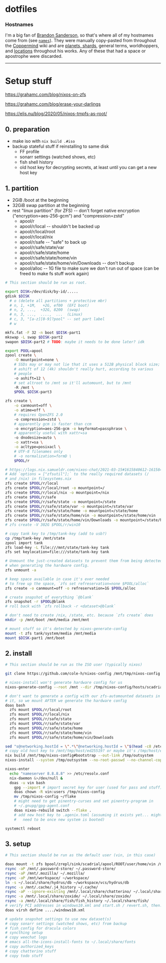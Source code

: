 # dotfiles

### Hostnames

I'm a big fan of [Brandon Sanderson], so that's where all of my hostnames come
from (see [`names`](./names)). They were manually copy-pasted from throughout the
[Coppermind] wiki and are [planets, shards], general terms, worldhoppers, and
[locations] throughout his works. Any of these that had a space or apostrophe
were discarded.

[Brandon Sanderson]: https://www.brandonsanderson.com/
[Coppermind]: https://coppermind.net/wiki/Coppermind:Welcome
[planets, shards]: https://coppermind.net/wiki/Cosmere#Planets
[locations]: https://coppermind.net/wiki/Category:Locations

---

# Setup stuff

https://grahamc.com/blog/nixos-on-zfs

https://grahamc.com/blog/erase-your-darlings

https://elis.nu/blog/2020/05/nixos-tmpfs-as-root/

## 0. preparation
  - make iso with `nix build .#iso`
  - backup stateful stuff if reinstalling to same disk
    - FF profile
    - sonarr settings (watched shows, etc)
    - fish shell history
    - old host key for decrypting secrets, at least until you can get a new host key

## 1. partition
  - 2GiB /boot at the beginning
  - 32GiB swap partition at the beginning
  - rest "linux partition" (for ZFS) -- don't forget native encryption
    ("encryption=aes-256-gcm") and "compression=zstd"
    - apool/r
    - apool/r/local -- shouldn't be backed up
    - apool/r/local/root
    - apool/r/local/nix
    - apool/r/safe -- "safe" to back up
    - apool/r/safe/state/var
    - apool/r/safe/state/home
    - apool/r/safe/state/home/vin
    - apool/r/safe/state/home/vin/Downloads -- don't backup
    - apool/alloc -- 1G file to make sure we don't run out of space (can be freed to make fs stuff work again)

``` sh
# This section should be run as root.

export DISK=/dev/disk/by-id/.....
gdisk $DISK
  # o (delete all partitions + protective mbr)
  # n, 1, +1M,   +2G, ef00  (EFI boot)
  # n, 2, ...,  +32G, 8200  (swap)
  # n, 3, ...,  ....,  ...  (Linux)
  # c, 3, "[a-z][0-9]?pool" -- set part label
  # w

mkfs.fat -F 32 -n boot $DISK-part1
mkswap -L swap $DISK-part2
swapon $DISK-part2 # TODO: maybe it needs to be done later? idk

export POOL=apool
zpool create \
    -O mountpoint=none \
    # SSDs may or may not lie that it uses a 512B physical block size;
    # ashift of 12 (4k) shouldn't really hurt, according to various
    # people
    -o ashift=12 \
    # set altroot to /mnt so it'll automount, but to /mnt
    -R /mnt \
    $POOL $DISK-part3

zfs create \
    -o canmount=off \
    -o atime=off \
    # requires OpenZFS 2.0
    -o compression=zstd \
    # apparently gcm is faster than ccm
    -o encryption=aes-256-gcm -o keyformat=passphrase \
    # apparently useful with xattr=sa
    -o dnodesize=auto \
    -o xattr=sa \
    -o acltype=posixacl \
    # UTF-8 filenames only
    # -o normalization=formD \
    $POOL/r

# https://logs.nix.samueldr.com/nixos-chat/2021-03-15#1615840612-1615841027
# Add `options = ["zfsutil"];` to the really required datasets (/
# and /nix) in filesystems.nix
zfs create $POOL/r/local
zfs create $POOL/r/local/root -o mountpoint=/
zfs create $POOL/r/local/nix -o mountpoint=/nix
zfs create $POOL/r/safe
zfs create $POOL/r/safe/state -o mountpoint=/state
zfs create $POOL/r/safe/state/var -o mountpoint=/state/var
zfs create $POOL/r/safe/state/home -o mountpoint=/state/home
zfs create $POOL/r/safe/state/home/vin -o mountpoint=/state/home/vin
zfs create $POOL/r/safe/state/home/vin/Downloads -o mountpoint=/state/home/vin/Downloads
# zfs create -V 302G $POOL/r/win10

# copy tank key to /tmp/tank-key (add to usb?)
cp /tmp/tank-key /mnt/state
zpool import tank
zfs load-key -L file:///mnt/state/tank-key tank
zfs set keylocation=file:///state/tank-key tank

# Unmount the just-created datasets to prevent them from being detected
# when generating the hardware config.
zfs unmount -a

# keep space available in case it's ever needed
# to free up the space, `zfs set refreservation=none $POOL/alloc`
zfs create -o canmount=off -o refreservation=1G $POOL/alloc

# create snapshot of everything `@blank`
zfs snapshot -r $POOL@blank
# roll back with `zfs rollback -r <dataset>@blank`

# don't need to create /nix, /state, etc. because `zfs create` does
mkdir -p /mnt/boot /mnt/media /mnt/mnt

# mount stuff so it's detected by nixos-generate-config
mount -t zfs tank/system/media /mnt/media
mount $DISK-part1 /mnt/boot
```


## 2. install

``` sh
# This section should be run as the ISO user (typically nixos)

git clone https://github.com/cole-h/nixos-config /mnt/tmp/nixos-config

# nixos-install won't generate hardware config for us
nixos-generate-config --root /mnt --dir /tmp/nixos-config/hosts/scadrial

# don't want to generate a config with our zfs-automounted datasets in
# it, so we mount AFTER we generate the hardware config
doas bash
  zfs mount $POOL/r/local/root
  zfs mount $POOL/r/local/nix
  zfs mount $POOL/r/safe/state
  zfs mount $POOL/r/safe/state/var
  zfs mount $POOL/r/safe/state/home
  zfs mount $POOL/r/safe/state/home/vin
  zfs mount $POOL/r/safe/state/home/vin/Downloads

sed "s@networking.hostId = \".*\"@networking.hostId = \"$(head -c8 /etc/machine-id)\"@" -i hosts/scadrial/modules/networking.nix
# copy old host key to /mnt/tmp/host/ed25519? or maybe it's /tmp/host/ed25519. why not both.
nix build /mnt/tmp/nixos-config#bootstrap --out-link /tmp/outsystem
nixos-install --system /tmp/outsystem --no-root-passwd --no-channel-copy

nixos-enter
  echo "nameserver 8.8.8.8" >> /etc/resolv.conf
  nix-daemon &>/dev/null &
  doas -u vin bash
    gpg --import # import secret key for user (used for pass and stuff)
    doas chown -R vin:users /tmp/nixos-config
    mv /tmp/nixos-config ~/flake
    # might need to get pinentry-curses and set pinentry-program in
    # ~/.gnupg/gpg-agent.conf
    doas nixos-rebuild switch --flake .
    # add new host key to .agenix.toml (assuming it exists yet... might
    #   need to be once new system is booted)

systemctl reboot
```


## 3. setup

``` sh
# This section should be run as the default user (vin, in this case)

doas mount -t zfs bpool/zrepl/sink/scadrial/apool/ROOT/user/home/vin /mnt -o ro
rsync -aP /mnt/.password-store/ ~/.password-store/
rsync -aP /mnt/.mozilla/ ~/.mozilla/
rsync -aP /mnt/workspace/ ~/workspace/
ln -s ~/.local/share/hydrus/db ~/workspace/vcs/hydrus/db
rsync -a /mnt/.cache/.j4_history ~/.cache/
rsync -aP --ignore-existing /mnt/.local/share/chatterino/ ~/.local/share/chatterino/
rsync -a /mnt/.local/share/zoxide/ ~/.local/share/zoxide/
rsync -a /mnt/.local/share/fish/fish_history ~/.local/share/fish/
# verify PCI addresses in windows10.xml and start.sh / revert.sh, then:
doas virsh define ..../windows10.xml

# update snapshot settings to use new dataset(s)
# copy sonarr settings (watched shows, etc) from backup
# fish_config for dracula colors
# syncthing setup
# copy weechat logs
# emacs all-the-icons-install-fonts to ~/.local/share/fonts
# copy authorized_keys
# copy chatterino stuff
# copy todo stuff
```
